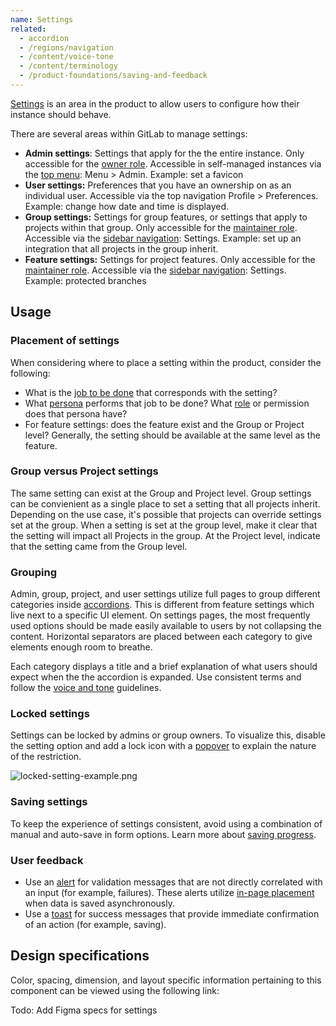 ```yaml
---
name: Settings
related:
  - accordion
  - /regions/navigation
  - /content/voice-tone
  - /content/terminology
  - /product-foundations/saving-and-feedback
---
```


[Settings](/content/terminology#settings-%26-configuration) is an area in the product to allow users to configure how their instance should behave.

There are several areas within GitLab to manage settings:

- **Admin settings**: Settings that apply for the the entire instance. Only accessible for the [owner role](https://docs.gitlab.com/ee/user/permissions.html). Accessible in self-managed instances via the [top menu](regions/navigation#top-menu): Menu > Admin. Example: set a favicon
- **User settings:** Preferences that you have an ownership on as an individual user. Accessible via the top navigation Profile > Preferences. Example: change how date and time is displayed.
- **Group settings:** Settings for group features, or settings that apply to projects within that group. Only accessible for the [maintainer role](https://docs.gitlab.com/ee/user/permissions.html). Accessible via the [sidebar navigation](/regions/navigation#left-sidebar): Settings. Example: set up an integration that all projects in the group inherit.
- **Feature settings:** Settings for project features. Only accessible for the [maintainer role](https://docs.gitlab.com/ee/user/permissions.html). Accessible via the [sidebar navigation](/regions/navigation#left-sidebar): Settings. Example: protected branches

## Usage

### Placement of settings

When considering where to place a setting within the product, consider the following:

- What is the [job to be done](https://about.gitlab.com/handbook/engineering/ux/jobs-to-be-done/) that corresponds with the setting?
- What [persona](https://about.gitlab.com/handbook/product/personas/) performs that job to be done? What [role](https://docs.gitlab.com/ee/user/permissions.html) or permission does that persona have?
- For feature settings: does the feature exist and the Group or Project level? Generally, the setting should be available at the same level as the feature.

### Group versus Project settings

The same setting can exist at the Group and Project level. Group settings can be convienient as a single place to set a setting that all projects inherit. Depending on the use case, it's possible that projects can override settings set at the group. When a setting is set at the group level, make it clear that the setting will impact all Projects in the group. At the Project level, indicate that the setting came from the Group level.

### Grouping

Admin, group, project, and user settings utilize full pages to group different categories inside [accordions](/components/accordion). This is different from feature settings which live next to a specific UI element. On settings pages, the most frequently used options should be made easily available to users by not collapsing the content. Horizontal separators are placed between each category to give elements enough room to breathe.

Each category displays a title and a brief explanation of what users should expect when the the accordion is expanded. Use consistent terms and follow the [voice and tone](/content/voice-tone) guidelines.

### Locked settings

Settings can be locked by admins or group owners. To visualize this, disable the setting option and add a lock icon with a [popover](/components/popover) to explain the nature of the restriction.

![locked-setting-example.png](/img/locked-setting-example.png)

### Saving settings

To keep the experience of settings consistent, avoid using a combination of manual and auto-save in form options. Learn more about [saving progress](/product-foundations/saving-and-feedback#saving-progress).

### User feedback

- Use an [alert](/components/alert) for validation messages that are not directly correlated with an input (for example, failures). These alerts utilize [in-page placement](/components/alert#in-page) when data is saved asynchronously.
- Use a [toast](/components/toast) for success messages that provide immediate confirmation of an action (for example, saving).

## Design specifications

Color, spacing, dimension, and layout specific information pertaining to this component can be viewed using the following link:

Todo: Add Figma specs for settings
